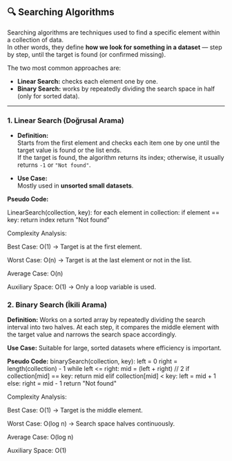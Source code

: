 ## 🔍 Searching Algorithms

Searching algorithms are techniques used to find a specific element within a collection of data.  
In other words, they define **how we look for something in a dataset** — step by step, until the target is found (or confirmed missing).  

The two most common approaches are:  
- **Linear Search:** checks each element one by one.  
- **Binary Search:** works by repeatedly dividing the search space in half (only for sorted data).  

---

### 1. Linear Search (Doğrusal Arama)

- **Definition:**  
  Starts from the first element and checks each item one by one until the target value is found or the list ends.  
  If the target is found, the algorithm returns its index; otherwise, it usually returns `-1` or `"Not found"`.  

- **Use Case:**  
  Mostly used in **unsorted small datasets**.  

**Pseudo Code:**

LinearSearch(collection, key):
    for each element in collection:
        if element == key:
            return index
    return "Not found"


Complexity Analysis:

Best Case: O(1) → Target is at the first element.

Worst Case: O(n) → Target is at the last element or not in the list.

Average Case: O(n)

Auxiliary Space: O(1) → Only a loop variable is used.

### 2. Binary Search (İkili Arama)

**Definition:**
Works on a sorted array by repeatedly dividing the search interval into two halves.
At each step, it compares the middle element with the target value and narrows the search space accordingly.

**Use Case:**
Suitable for large, sorted datasets where efficiency is important.

**Pseudo Code:**
binarySearch(collection, key):
    left = 0
    right = length(collection) - 1
    while left <= right:
        mid = (left + right) // 2
        if collection[mid] == key:
            return mid
        elif collection[mid] < key:
            left = mid + 1
        else:
            right = mid - 1
    return "Not found"


Complexity Analysis:

Best Case: O(1) → Target is the middle element.

Worst Case: O(log n) → Search space halves continuously.

Average Case: O(log n)

Auxiliary Space: O(1)
